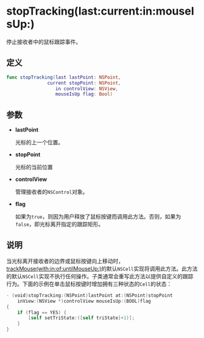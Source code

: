 # stopTracking(last:current:in:mouseIsUp:)

停止接收者中的鼠标跟踪事件。

## 定义

```swift
func stopTracking(last lastPoint: NSPoint, 
               current stopPoint: NSPoint, 
                  in controlView: NSView, 
                  mouseIsUp flag: Bool)
```

## 参数

* **lastPoint**

    光标的上一个位置。

* **stopPoint**

    光标的当前位置

* **controlView**

    管理接收者的`NSControl`对象。

* **flag**

    如果为`true`，则因为用户释放了鼠标按键而调用此方法。否则，如果为`false`，即光标离开指定的跟踪矩形。

## 说明

当光标离开接收者的边界或鼠标按键向上移动时，[trackMouse(with:in:of:untilMouseUp:)](./1533606-trackmouse.md)的默认`NSCell`实现将调用此方法。此方法的默认`NSCell`实现不执行任何操作。子类通常会重写此方法以提供自定义的跟踪行为。下面的示例在单击鼠标按键时增加拥有三种状态的`Cell`的状态：

```swift
- (void)stopTracking:(NSPoint)lastPoint at:(NSPoint)stopPoint
    inView:(NSView *)controlView mouseIsUp:(BOOL)flag
{
    if (flag == YES) {
        [self setTriState:([self triState]+1)];
    }
}
```